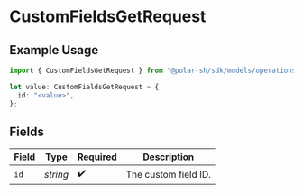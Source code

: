 # CustomFieldsGetRequest

## Example Usage

```typescript
import { CustomFieldsGetRequest } from "@polar-sh/sdk/models/operations";

let value: CustomFieldsGetRequest = {
  id: "<value>",
};
```

## Fields

| Field                | Type                 | Required             | Description          |
| -------------------- | -------------------- | -------------------- | -------------------- |
| `id`                 | *string*             | :heavy_check_mark:   | The custom field ID. |